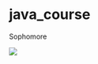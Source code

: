 # java_course
Sophomore

![](https://github.com/wztlink1013/java_course/blob/master/images/Snipaste_2020-04-21_09-48-19.png)
